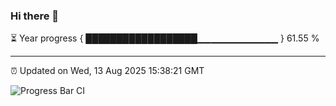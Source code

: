 ### Hi there 👋

⏳ Year progress { ██████████████████▁▁▁▁▁▁▁▁▁▁▁▁ } 61.55 %

---

⏰ Updated on Wed, 13 Aug 2025 15:38:21 GMT

![Progress Bar CI](https://github.com/IshwaranRudhara/GIT-ACTION/workflows/Progress%20Bar%20CI/badge.svg)
